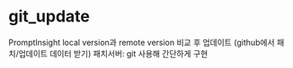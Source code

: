 # git_update
PromptInsight local version과 remote version 비교 후 업데이트 (github에서 패치/업데이트 데이터 받기)
패치서버: git 사용해 간단하게 구현
